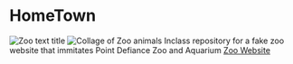 # HomeTown
![Zoo text title](Images/zoo.png)
![Collage of Zoo animals](Images/Zoo.jpg)
Inclass repository for a fake zoo website that immitates Point Defiance Zoo and Aquarium [Zoo Website](https://www.pdza.org/)
